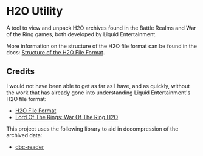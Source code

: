 # H2O Utility

A tool to view and unpack H2O archives found in the Battle Realms and War of the Ring games, both
developed by Liquid Entertainment.

More information on the structure of the H2O file format can be found in the docs: [Structure of the H2O File Format](docs/structure.md).

## Credits

I would not have been able to get as far as I have, and as quickly, without the work that has already gone into
understanding Liquid Entertainment's H2O file format:
* [H2O File Format](https://battlerealms.fandom.com/wiki/H2O_File_Format)
* [Lord Of The Rings: War Of The Ring H2O](http://wiki.xentax.com/index.php/Lord_Of_The_Rings:_War_Of_The_Ring_H2O)

This project uses the following library to aid in decompression of the archived data:
* [dbc-reader](https://github.com/gcms/dbc-reader)